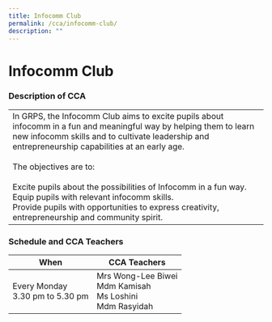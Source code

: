 ```yaml
---
title: Infocomm Club
permalink: /cca/infocomm-club/
description: ""
---
```

# Infocomm Club
### Description of CCA    			

|     |
|------------------|
| In GRPS, the Infocomm Club aims to excite pupils about infocomm in a fun and meaningful way by helping them to learn new infocomm skills and to cultivate leadership and entrepreneurship capabilities at an early age.<br><br>The objectives are to:<br><br>Excite pupils about the possibilities of Infocomm in a fun way.<br>Equip pupils with relevant infocomm skills.<br>Provide pupils with opportunities to express creativity, entrepreneurship and community spirit. |

### Schedule and CCA Teachers

| When                                | CCA Teachers                                                    |
|-------------------------------------|-----------------------------------------------------------------|
| Every Monday<br>3.30 pm to 5.30 pm  | Mrs Wong-Lee Biwei<br>Mdm Kamisah<br>Ms Loshini<br>Mdm Rasyidah |